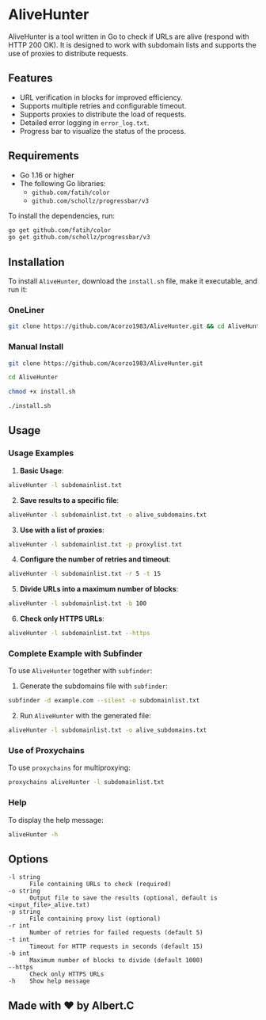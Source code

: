 
# AliveHunter

AliveHunter is a tool written in Go to check if URLs are alive (respond with HTTP 200 OK). It is designed to work with subdomain lists and supports the use of proxies to distribute requests.

## Features

- URL verification in blocks for improved efficiency.
- Supports multiple retries and configurable timeout.
- Supports proxies to distribute the load of requests.
- Detailed error logging in `error_log.txt`.
- Progress bar to visualize the status of the process.

## Requirements

- Go 1.16 or higher
- The following Go libraries:
  - `github.com/fatih/color`
  - `github.com/schollz/progressbar/v3`

To install the dependencies, run:

```sh
go get github.com/fatih/color
go get github.com/schollz/progressbar/v3
```

## Installation

To install `AliveHunter`, download the `install.sh` file, make it executable, and run it:

### OneLiner
```sh
git clone https://github.com/Acorzo1983/AliveHunter.git && cd AliveHunter && chmod +x install.sh && ./install.sh
```
### Manual Install
```sh
git clone https://github.com/Acorzo1983/AliveHunter.git
```
```sh
cd AliveHunter
```
```sh
chmod +x install.sh
```
```sh
./install.sh
```

## Usage

### Usage Examples

1. **Basic Usage**:

```sh
aliveHunter -l subdomainlist.txt
```

2. **Save results to a specific file**:

```sh
aliveHunter -l subdomainlist.txt -o alive_subdomains.txt
```

3. **Use with a list of proxies**:

```sh
aliveHunter -l subdomainlist.txt -p proxylist.txt
```

4. **Configure the number of retries and timeout**:

```sh
aliveHunter -l subdomainlist.txt -r 5 -t 15
```

5. **Divide URLs into a maximum number of blocks**:

```sh
aliveHunter -l subdomainlist.txt -b 100
```

6. **Check only HTTPS URLs**:

```sh
aliveHunter -l subdomainlist.txt --https
```

### Complete Example with Subfinder

To use `AliveHunter` together with `subfinder`:

1. Generate the subdomains file with `subfinder`:

```sh
subfinder -d example.com --silent -o subdomainlist.txt
```

2. Run `AliveHunter` with the generated file:

```sh
aliveHunter -l subdomainlist.txt -o alive_subdomains.txt
```

### Use of Proxychains

To use `proxychains` for multiproxying:

```sh
proxychains aliveHunter -l subdomainlist.txt
```

### Help

To display the help message:

```sh
aliveHunter -h
```

## Options

```
-l string
      File containing URLs to check (required)
-o string
      Output file to save the results (optional, default is <input_file>_alive.txt)
-p string
      File containing proxy list (optional)
-r int
      Number of retries for failed requests (default 5)
-t int
      Timeout for HTTP requests in seconds (default 15)
-b int
      Maximum number of blocks to divide (default 1000)
--https
      Check only HTTPS URLs
-h    Show help message
```

## Made with ❤️ by Albert.C
